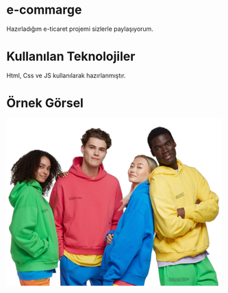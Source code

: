 # e-commarge

Hazırladığım e-ticaret projemi sizlerle paylaşıyorum.


# Kullanılan Teknolojiler

Html, Css ve JS kullanılarak hazırlanmıştır.


# Örnek Görsel

![](./images/home.png)
 
 
